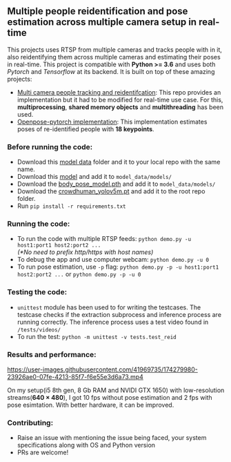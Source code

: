 ## Multiple people reidentification and pose estimation across multiple camera setup in real-time
This projects uses RTSP from multiple cameras and tracks people with in it, also reidentifying them across multiple cameras and estimating their poses in real-time. This project is compatible with **Python >= 3.6** and uses both _Pytorch_ and _Tensorflow_ at its backend. It is built on top of these amazing projects:
- [Multi camera people tracking and reidentifcation](https://github.com/samihormi/Multi-Camera-Person-Tracking-and-Re-Identification): This repo provides an implementation but it had to be modified for real-time use case. For this, **multiprocessing**, **shared memory objects** and **multithreading** has been used.
- [Openpose-pytorch implementation](https://github.com/Hzzone/pytorch-openpose): This implementation estimates poses of re-identified people with **18 keypoints**.

### Before running the code:
- Download this [model data](https://github.com/samihormi/Multi-Camera-Person-Tracking-and-Re-Identification) folder and it to your local repo with the same name.
- Download this [model](https://drive.google.com/file/d/1EtkBARD398UW93HwiVO9x3mByr0AeWMg/view?usp=sharing) and add it to `model_data/models/`
- Download the [body_pose_model.pth](https://drive.google.com/drive/folders/1JsvI4M4ZTg98fmnCZLFM-3TeovnCRElG) and add it to `model_data/models/`
- Download the [crowdhuman_yolov5m.pt](https://drive.google.com/file/d/1gglIwqxaH2iTvy6lZlXuAcMpd_U0GCUb/view) and add it to the root repo folder.
- Run `pip install -r requirements.txt`

### Running the code:
- To run the code with multiple RTSP feeds: `python demo.py -u host1:port1 host2:port2 ...` \
  _(*No need to prefix http/https with host names)_
- To debug the app and use computer webcam: `python demo.py -u 0`
- To run pose estimation, use `-p` flag: `python demo.py -p -u host1:port1 host2:port2 ...` or `python demo.py -p -u 0`

### Testing the code:
- `unittest` module has been used to for writing the testcases. The testcase checks if the extraction subprocess and inference process are running correctly. The inference process uses a test video found in `/tests/videos/`
- To run the test: `python -m unittest -v tests.test_reid`

### Results and performance:

https://user-images.githubusercontent.com/41969735/174279980-23926ae0-07fe-4213-85f7-f6e55e3d6a73.mp4


On my setup(i5 8th gen, 8 Gb RAM and NVIDI GTX 1650) with low-resolution streams(**640 × 480**), I got 10 fps without pose estimation and 2 fps with pose esimtation. With better hardware, it can be improved.

### Contributing:
- Raise an issue with mentioning the issue being faced, your system specifications along with OS and Python version
- PRs are welcome! 
